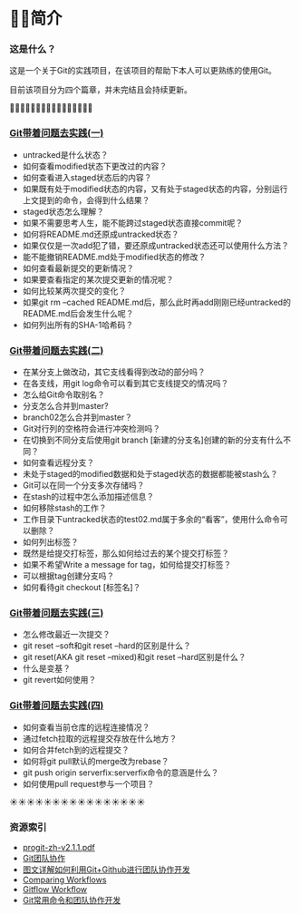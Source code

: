 # :trumpet::trumpet:简介

### 这是什么？

这是一个关于Git的实践项目，在该项目的帮助下本人可以更熟练的使用Git。

目前该项目分为四个篇章，并未完结且会持续更新。

:high_brightness::high_brightness::high_brightness::high_brightness::high_brightness::high_brightness::high_brightness::high_brightness::high_brightness::high_brightness::high_brightness::high_brightness::high_brightness::high_brightness::high_brightness::high_brightness:

### [Git带着问题去实践(一)](https://cgiirw.github.io/2018/04/12/Git_Prac/)

- untracked是什么状态？
- 如何查看modified状态下更改过的内容？
- 如何查看进入staged状态后的内容？
- 如果既有处于modified状态的内容，又有处于staged状态的内容，分别运行上文提到的命令，会得到什么结果？
- staged状态怎么理解？
- 如果不需要思考人生，能不能跨过staged状态直接commit呢？
- 如何将README.md还原成untracked状态？
- 如果仅仅是一次add犯了错，要还原成untracked状态还可以使用什么方法？
- 能不能撤销README.md处于modified状态的修改？
- 如何查看最新提交的更新情况？
- 如果要查看指定的某次提交更新的情况呢？
- 如何比较某两次提交的变化？
- 如果git rm –cached README.md后，那么此时再add刚刚已经untracked的README.md后会发生什么呢？
- 如何列出所有的SHA-1哈希码？

### [Git带着问题去实践(二)](https://cgiirw.github.io/2018/04/13/Git_Prac02/)

- 在某分支上做改动，其它支线看得到改动的部分吗？
- 在各支线，用git log命令可以看到其它支线提交的情况吗？
- 怎么给Git命令取别名？
- 分支怎么合并到master?
- branch02怎么合并到master？
- Git对行列的空格符会进行冲突检测吗？
- 在切换到不同分支后使用git branch [新建的分支名]创建的新的分支有什么不同？
- 如何查看远程分支？
- 未处于staged的modified数据和处于staged状态的数据都能被stash么？
- Git可以在同一个分支多次存储吗？
- 在stash的过程中怎么添加描述信息？
- 如何移除stash的工作？
- 工作目录下untracked状态的test02.md属于多余的“看客”，使用什么命令可以删除？
- 如何列出标签？
- 既然是给提交打标签，那么如何给过去的某个提交打标签？
- 如果不希望Write a message for tag，如何给提交打标签？
- 可以根据tag创建分支吗？
- 如何看待git checkout [标签名]？

### [Git带着问题去实践(三)](https://cgiirw.github.io/2018/05/11/Git-Prac03/)

- 怎么修改最近一次提交？
- git reset –soft和git reset –hard的区别是什么？
- git reset(AKA git reset –mixed)和git reset –hard区别是什么？
- 什么是变基？
- git revert如何使用？

### [Git带着问题去实践(四)](https://cgiirw.github.io/2018/05/15/Git-Prac04/)

- 如何查看当前仓库的远程连接情况？
- 通过fetch拉取的远程提交存放在什么地方？
- 如何合并fetch到的远程提交？
- 如何将git pull默认的merge改为rebase？
- git push origin serverfix:serverfix命令的意涵是什么？
- 如何使用pull request参与一个项目？

:sunny::sunny::sunny::sunny::sunny::sunny::sunny::sunny::sunny::sunny::sunny::sunny::sunny::sunny::sunny::sunny:

### 资源索引

- [progit-zh-v2.1.1.pdf](https://git-scm.com/book/zh/v2)
- [Git团队协作](https://book.douban.com/subject/27046286/)
- [图文详解如何利用Git+Github进行团队协作开发](https://zhuanlan.zhihu.com/p/23478654)
- [Comparing Workflows](https://www.atlassian.com/git/tutorials/comparing-workflows)
- [Gitflow Workflow](https://www.atlassian.com/git/tutorials/comparing-workflows/gitflow-workflow)
- [Git常用命令和团队协作开发](https://www.jianshu.com/p/d62e24f0dd12)

